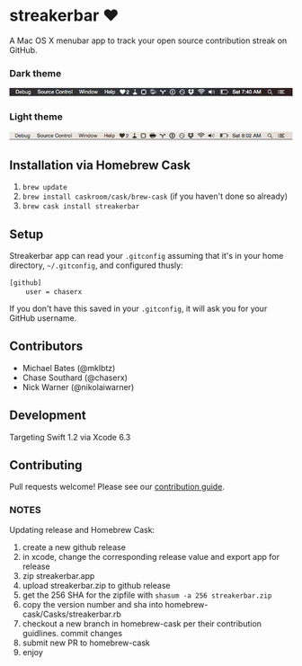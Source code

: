 # streakerbar &hearts;

A Mac OS X menubar app to track your open source contribution streak on GitHub.


### Dark theme

![](streakerbar_dark_theme.png)

### Light theme

![](streakerbar_light_theme.png)

## Installation via Homebrew Cask

1. `brew update`
1. `brew install caskroom/cask/brew-cask` (if you haven't done so already)
1. `brew cask install streakerbar`

## Setup

Streakerbar app can read your `.gitconfig` assuming that it's in your home directory, `~/.gitconfig`, and configured thusly:

```
[github]
    user = chaserx
```

If you don't have this saved in your `.gitconfig`, it will ask you for your GitHub username.

## Contributors

- Michael Bates (@mklbtz)
- Chase Southard (@chaserx)
- Nick Warner (@nikolaiwarner)

## Development

Targeting Swift 1.2 via Xcode 6.3

## Contributing

Pull requests welcome! Please see our [contribution guide](CONTRIBUTING.md).


### NOTES

Updating release and Homebrew Cask:

1. create a new github release
1. in xcode, change the corresponding release value and export app for release
1. zip streakerbar.app
1. upload streakerbar.zip to github release
1. get the 256 SHA for the zipfile with `shasum -a 256 streakerbar.zip`
1. copy the version number and sha into homebrew-cask/Casks/streakerbar.rb
1. checkout a new branch in homebrew-cask per their contribution guidlines. commit changes
1. submit new PR to homebrew-cask
1. enjoy
